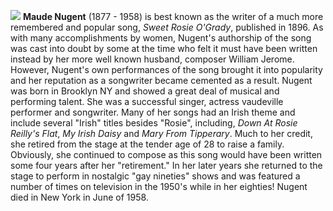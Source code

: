 ![](/mnugent.jpg)
**Maude Nugent** (1877 - 1958) is best known as the writer of a much more remembered and popular song, *Sweet Rosie O'Grady*, published in 1896. As with many accomplishments by women, Nugent's authorship of the song was cast into doubt by some at the time who felt it must have been written instead by her more well known husband, composer William Jerome. However, Nugent's own performances of the song brought it into popularity and her reputation as a songwriter became cemented as a result. Nugent was born in Brooklyn NY and showed a great deal of musical and performing talent. She was a successful singer, actress vaudeville performer and songwriter. 
Many of her songs had an Irish theme and include several "Irish" titles besides "Rosie", including, *Down At Rosie Reilly's Flat*, *My Irish Daisy* and *Mary From Tipperary*. Much to her credit, she retired from the stage at the tender age of 28 to raise a family. Obviously, she continued to compose as this song would have been written some four years after her "retirement." In her later years she returned to the stage to perform in nostalgic "gay nineties" shows and was featured a number of times on television in the 1950's while in her eighties! Nugent died in New York in June of 1958. 